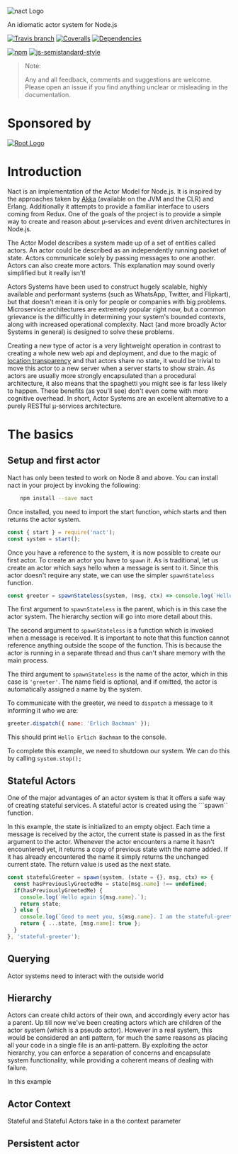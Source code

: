 ![nact Logo](https://raw.githubusercontent.com/ncthbrt/nact/master/assets/logo.svg?sanitize=true)

An idiomatic actor system for Node.js 

<!-- Badges -->
[![Travis branch](https://img.shields.io/travis/ncthbrt/nact/master.svg?style=flat-square)]()
[![Coveralls](https://img.shields.io/coveralls/ncthbrt/nact.svg?style=flat-square)]() [![Dependencies](https://david-dm.org/ncthbrt/nact.svg?branch=master&style=flat-square)](https://david-dm.org/ncthbrt/nact) 

[![npm](https://img.shields.io/npm/v/nact.svg?style=flat-square)](https://www.npmjs.com/package/nact) 
[![js-semistandard-style](https://img.shields.io/badge/code%20style-semistandard-blue.svg?style=flat-square)](https://github.com/Flet/semistandard) 

> Note:
>
> Any and all feedback, comments and suggestions are welcome. Please open an issue if you
> find anything unclear or misleading in the documentation. 

# Sponsored by 
[![Root Logo](https://raw.githubusercontent.com/ncthbrt/nact/master/root-logo.svg?sanitize=true)](https://root.co.za)

# Introduction
Nact is an implementation of the Actor Model for Node.js. It is inspired by the approaches taken by [Akka](getakka.net) 
(available on the JVM and the CLR) and Erlang. Additionally it attempts to provide a familiar interface to users coming 
from Redux. One of the goals of the project is to provide a simple way to create and reason about µ-services and event 
driven architectures in Node.js.

The Actor Model describes a system made up of a set of entities called actors. An actor could be described as an 
independently running packet of state. Actors communicate solely by passing messages to one another. 
Actors can also create more actors. This explanation may sound overly simplified but it really isn't! 

Actors Systems have been used to construct hugely scalable, highly available and performant systems (such as WhatsApp, 
Twitter, and Flipkart), but that doesn't mean it is only for people or companies with big problems. Microservice 
architectures are extremely popular right now, but a common grievance is the difficultly in determining your system's 
bounded contexts, along with increased operational complexity. Nact (and more broadly Actor Systems in general) is 
designed to solve these problems.

Creating a new type of actor is a very lightweight operation in contrast to creating a whole new web api and deployment,
and due to the magic of [location transparency](https://doc.akka.io/docs/akka/2.5.4/java/general/remoting.html) and that
actors share no state, it would be trivial to move this actor to a new server when a server starts to show strain. As 
actors are usually more strongly encapsulated than a procedural architecture, it also means that the spaghetti you might 
see is far less likely to happen. These benefits (as you'll see) don't even come with more cognitive overhead. 
In short, Actor Systems are an excellent alternative to a purely RESTful µ-services architecture.

# The basics

## Setup and first actor

Nact has only been tested to work on Node 8 and above. You can install nact in your project by invoking the following:

```bash
    npm install --save nact
```

Once installed, you need to import the start function, which starts and 
then returns the actor system.

```js
const { start } = require('nact');
const system = start();
```

Once you have a reference to the system, it is now possible to create our
first actor. To create an actor you have to `spawn` it.  As is traditional,
let us create an actor which says hello when a message is sent to it. Since 
this actor doesn't require any state, we can use the simpler `spawnStateless` function. 

```js
const greeter = spawnStateless(system, (msg, ctx) => console.log(`Hello ${msg.name}`), 'greeter');
```

The first argument to `spawnStateless` is the parent, which is in this case the actor system. 
The hierarchy section will go into more detail about this.

The second argument to `spawnStateless` is a function which is invoked when a message is received. It is important to 
note that this function cannot reference anything outside the scope of the function. This is because the actor is 
running in a separate thread and thus can't share memory with the main process. 

The third argument to `spawnStateless` is the name of the actor, which in this case is `'greeter'`. The name field is 
optional, and if omitted, the actor is automatically assigned a name by the system.

To communicate with the greeter, we need to `dispatch` a message to it informing it who we are:

```js
greeter.dispatch({ name: 'Erlich Bachman' });
```

This should print `Hello Erlich Bachman` to the console. 

To complete this example, we need to shutdown our system. We can do this
by calling `system.stop();`

## Stateful Actors

One of the major advantages of an actor system is that it offers a safe way of creating stateful services. A stateful
actor is created using the ```spawn`` function.

In this example, the state is initialized to an empty object. Each time a message is received by the actor, the current
state is passed in as the first argument to the actor.  Whenever the actor encounters a name it hasn't encountered yet,
it returns a copy of previous state with the name added. If it has already encountered the name it simply returns the 
unchanged current state. The return value is used as the next state.

```js
const statefulGreeter = spawn(system, (state = {}, msg, ctx) => {
  const hasPreviouslyGreetedMe = state[msg.name] !== undefined;
  if(hasPreviouslyGreetedMe) {
    console.log(`Hello again ${msg.name}.`);  
    return state;
  } else {
    console.log(`Good to meet you, ${msg.name}. I am the stateful-greeter service!`);
    return { ...state, [msg.name]: true };
  }
}, 'stateful-greeter');
```

## Querying

Actor systems need to interact with the outside world

## Hierarchy

Actors can create child actors of their own, and accordingly every actor has a parent. Up till now we've been creating 
actors which are children of the actor system (which is a pseudo actor). However in a real system, this would be 
considered an anti pattern, for much the same reasons as placing all your code in a single file is an anti-pattern. 
By exploiting the actor hierarchy, you can enforce a separation of concerns and encapsulate system functionality, while
providing a coherent means of dealing with failure.

In this example

## Actor Context

Stateful and Stateful Actors take in a the context parameter

## Persistent actor